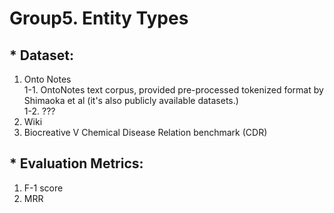 # Group5. Entity Types

## * Dataset:
1.	Onto Notes <br>
1-1. OntoNotes text corpus, provided pre-processed tokenized format by Shimaoka et al (it's also publicly available datasets.)<br>
1-2. ???
2.	Wiki <br>
3.	Biocreative V Chemical Disease Relation benchmark (CDR)


## * Evaluation Metrics:
1.	F-1 score
2.	MRR
